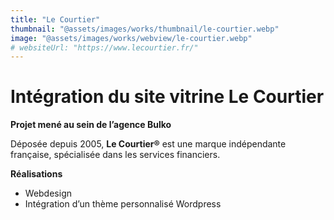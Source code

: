 ```yaml
---
title: "Le Courtier"
thumbnail: "@assets/images/works/thumbnail/le-courtier.webp"
image: "@assets/images/works/webview/le-courtier.webp"
# websiteUrl: "https://www.lecourtier.fr/"
---
```


# Intégration du site vitrine Le Courtier

**Projet mené au sein de l’agence Bulko**

Déposée depuis 2005, **Le Courtier®** est une marque indépendante française, spécialisée dans les services financiers.

**Réalisations**

- Webdesign
- Intégration d’un thème personnalisé Wordpress
